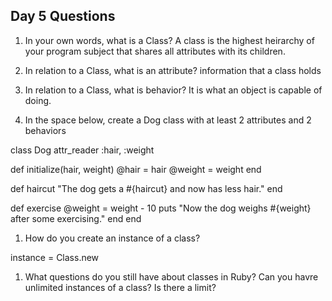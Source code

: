 ## Day 5 Questions

1. In your own words, what is a Class?
  A class is the highest heirarchy of your program subject that shares all attributes with its children.

1. In relation to a Class, what is an attribute?
information that a class holds

1. In relation to a Class, what is behavior?
It is what an object is capable of doing.

1. In the space below, create a Dog class with at least 2 attributes and 2 behaviors

class Dog
  attr_reader :hair, :weight

  def initialize(hair, weight)
    @hair = hair
    @weight = weight
  end

  def haircut
    "The dog gets a #{haircut} and now has less hair."
  end

  def exercise
    @weight = weight - 10
    puts "Now the dog weighs #{weight} after some
    exercising."
  end
end

1. How do you create an instance of a class?

instance = Class.new

1. What questions do you still have about classes in Ruby?
Can you havre unlimited instances of a class?  Is there a limit?

